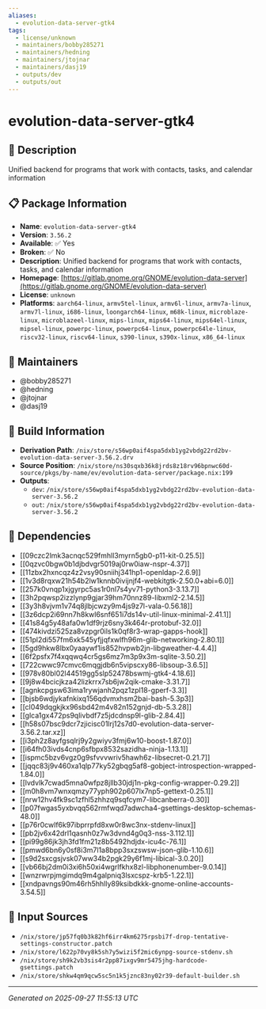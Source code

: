 ```yaml
---
aliases:
  - evolution-data-server-gtk4
tags:
  - license/unknown
  - maintainers/bobby285271
  - maintainers/hedning
  - maintainers/jtojnar
  - maintainers/dasj19
  - outputs/dev
  - outputs/out
---
```


# evolution-data-server-gtk4

## 📝 Description

Unified backend for programs that work with contacts, tasks, and calendar information

## 📋 Package Information

- **Name**: `evolution-data-server-gtk4`
- **Version**: `3.56.2`
- **Available**: ✅ Yes
- **Broken**: ✅ No
- **Description**: Unified backend for programs that work with contacts, tasks, and calendar information
- **Homepage**: [https://gitlab.gnome.org/GNOME/evolution-data-server](https://gitlab.gnome.org/GNOME/evolution-data-server)
- **License**: `unknown`
- **Platforms**: `aarch64-linux`, `armv5tel-linux`, `armv6l-linux`, `armv7a-linux`, `armv7l-linux`, `i686-linux`, `loongarch64-linux`, `m68k-linux`, `microblaze-linux`, `microblazeel-linux`, `mips-linux`, `mips64-linux`, `mips64el-linux`, `mipsel-linux`, `powerpc-linux`, `powerpc64-linux`, `powerpc64le-linux`, `riscv32-linux`, `riscv64-linux`, `s390-linux`, `s390x-linux`, `x86_64-linux`
## 👥 Maintainers

- @bobby285271
- @hedning
- @jtojnar
- @dasj19


## 🔧 Build Information

- **Derivation Path**: `/nix/store/s56wp0aif4spa5dxb1yg2vbdg22rd2bv-evolution-data-server-3.56.2.drv`
- **Source Position**: `/nix/store/ns30sqxb36k8jrds8z18rv96bpnwc60d-source/pkgs/by-name/ev/evolution-data-server/package.nix:199`
- **Outputs**:
  - `dev`:  `/nix/store/s56wp0aif4spa5dxb1yg2vbdg22rd2bv-evolution-data-server-3.56.2`
  - `out`:  `/nix/store/s56wp0aif4spa5dxb1yg2vbdg22rd2bv-evolution-data-server-3.56.2`

## 🔗 Dependencies

- [[09czc2lmk3acnqc529fmhll3myrn5gb0-p11-kit-0.25.5]]
- [[0qzvc0bgw0b1djbdvgr5019aj0rw0iaw-nspr-4.37]]
- [[11zbx2hxncqz4z2vsy90sniihj341hp1-openldap-2.6.9]]
- [[1v3d8rqxw21h54b2lw1knnb0ivijnjf4-webkitgtk-2.50.0+abi=6.0]]
- [[257k0vnqp1xjgyrpc5as1r0nl7s4yv71-python3-3.13.7]]
- [[3h2pqwsp2izzlynp9gjar39hm70nnz89-libxml2-2.14.5]]
- [[3y3h8vjvm1v74q8jlbjcwzy9m4js9z7l-vala-0.56.18]]
- [[3z6dcp2i69nn7h8kwl6snf651i7ds14v-util-linux-minimal-2.41.1]]
- [[41s84g5y48afa0w1df9rjz6sny3k464r-protobuf-32.0]]
- [[474kivdzi525za8vzpgr0ils1k0qf8r3-wrap-gapps-hook]]
- [[51pl2di557fm6xk545yfjjqfxwlfh96m-glib-networking-2.80.1]]
- [[5gd9hkw8lbx0yaaywf1is852hvpwb2jn-libgweather-4.4.4]]
- [[6f2psfx7f4xqqwq4cr5gs6mz7m3p9x3m-sqlite-3.50.2]]
- [[722cwwc97cmvc6mqgjdb6n5vipscxy86-libsoup-3.6.5]]
- [[978v80bl02l44519gg5slp52478bswmj-gtk4-4.18.6]]
- [[9j8w4bcicjkza42lizkrrx7sb6jw2qik-cmake-3.31.7]]
- [[agnkcpgsw63ima1rywjanh2pqz1zpl18-gperf-3.3]]
- [[bjsb6wdjykafnkixq156qdvmxhsm2bai-bash-5.3p3]]
- [[cl049dqgkjkx96sbd42m4v82n152gnjd-db-5.3.28]]
- [[glca1gx472ps9qlivbdf7z5jdcdnsp9l-glib-2.84.4]]
- [[h58s07bsc9dcr7zjicisc01lrj12s7d0-evolution-data-server-3.56.2.tar.xz]]
- [[i3ph2z8ayfgsqlrj9y2gwiyv3fmj6w10-boost-1.87.0]]
- [[i64fh03ivds4cnp6sfbpx8532sazidha-ninja-1.13.1]]
- [[ispmc5bzv6vgz0g9sfvvvwriv5hawh6z-libsecret-0.21.7]]
- [[jqqc83j9v460xa1qlp77ky52gbqg5af8-gobject-introspection-wrapped-1.84.0]]
- [[lvdvlk7cwad5mna0wfpz8jllb30jdj1n-pkg-config-wrapper-0.29.2]]
- [[m0h8vm7wnxqmzy77yph902p607lx7np5-gettext-0.25.1]]
- [[nrw12hv4fk9sc1zfhl5zhhzq9sqfcym7-libcanberra-0.30]]
- [[p07fwgas5yxbvqq562rmfwqd7adwcha4-gsettings-desktop-schemas-48.0]]
- [[p76r0cwlf6k97ibprrpfd8xw0r8wc3nx-stdenv-linux]]
- [[pb2jv6x42drl1qasnh0z7w3dvnd4g0q3-nss-3.112.1]]
- [[pi99g86jk3jh3fd1fm21z8b5492hdjdx-icu4c-76.1]]
- [[pmwd6bn6y0sf8i3m7l1a8bpp3sxzswsw-json-glib-1.10.6]]
- [[s9d2sxcgsjvsk07ww34b2pgk29y6f1mj-libical-3.0.20]]
- [[vb66bj2dm0i3xi6h50xi4wgrlfkhx8zl-libphonenumber-9.0.14]]
- [[wnzrwrpjmgimdq9m4galpniq3lsxcspz-krb5-1.22.1]]
- [[xndpavngs90m46rh5hhlly89ksibdkkk-gnome-online-accounts-3.54.5]]

## 📁 Input Sources

- `/nix/store/jp57fq0b3k82hf6irr4km6275rpsbi7f-drop-tentative-settings-constructor.patch`
- `/nix/store/l622p70vy8k5sh7y5wizi5f2mic6ynpg-source-stdenv.sh`
- `/nix/store/sh9k2vb3sis4r2pp87ixgv9mr5475jhg-hardcode-gsettings.patch`
- `/nix/store/shkw4qm9qcw5sc5n1k5jznc83ny02r39-default-builder.sh`

---
*Generated on 2025-09-27 11:55:13 UTC*

